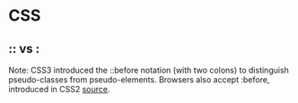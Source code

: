 # CSS


## :: vs :
Note: CSS3 introduced the ::before notation (with two colons) to distinguish pseudo-classes from pseudo-elements. Browsers also accept :before, introduced in CSS2 [source](https://developer.mozilla.org/en-US/docs/Web/CSS/::before).